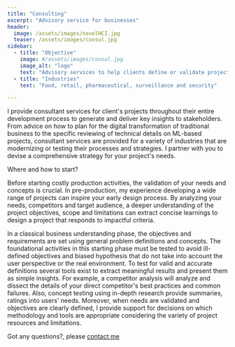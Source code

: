 ```yaml
---
title: "Consulting"
excerpt: "Advisory service for businesses"
header:
  image: /assets/images/novelHCI.jpg
  teaser: /assets/images/consul.jpg
sidebar:
  - title: "Objective"
    image: #/assets/images/consul.jpg
    image_alt: "logo"
    text: "Advisory services to help clients define or validate project and business strategies"
  - title: "Industries"
    text: "Food, retail, pharmaceutical, surveillance and security"

---
```

I provide consultant services for client's projects throughout their entire development process 
to generate and deliver key insights to stakeholders. 
From advice on how to plan for the digital transformation of traditional business 
to the specific reviewing of technical details on ML-based projects, 
consultant services are provided for a variety of industries that are modernizing or testing
their processes and strategies. 
I partner with you to devise a comprehensive strategy for your project's needs.

Where and how to start? 

Before starting costly production activities, the validation of your needs and concepts is crucial.
In pre-production, my experience developing a wide range of projects can inspire your early design 
process. By analyzing your needs, competitors and target audience, a deeper understanding 
of the project objectives, scope and limitations can extract concise learnings to design a
project that responds to impactful criteria.

In a classical business understanding phase, the objectives and requirements are set using general
problem definitions and concepts. The foundational activities in this starting phase must be tested 
to avoid ill-defined objectives and biased hypothesis that do not take into account the user perspective or
the real environment. To test for valid and accurate definitions several tools exist to extract meaningful 
results and present them as simple insights. For example, a competitor analysis will analyze and dissect the 
details of your direct competitor's best practices and common failures. Also, concept testing using in-depth 
research provide summaries, ratings into users’ needs. 
Moreover, when needs are validated and objectives are clearly defined, I provide support for decisions on which 
methodology and tools are appropriate considering the variety of project resources and limitations. 

Got any questions?, please [contact me](https://forms.gle/63NYpG1siX6E4KGj8)




